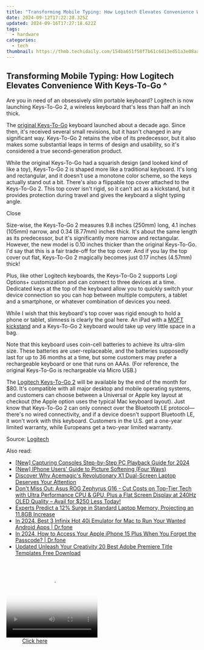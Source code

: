 ```yaml
---
title: "Transforming Mobile Typing: How Logitech Elevates Convenience With Keys-To-Go ^"
date: 2024-09-12T17:22:28.325Z
updated: 2024-09-16T17:27:18.622Z
tags:
  - hardware
categories:
  - tech
thumbnail: https://thmb.techidaily.com/154ba651f58f7b61c6d13ed51a3e08aab825faff32ad0111bfbaa0c8293dac8c.jpg
---
```


## Transforming Mobile Typing: How Logitech Elevates Convenience With Keys-To-Go ^

Are you in need of an obsessively slim portable keyboard? Logitech is now launching Keys-To-Go 2, a wireless keyboard that's less than half an inch thick.

 The [original Keys-To-Go](https://www.amazon.com/Logitech-Super-Slim-Super-Light-Bluetooth-Keyboard/dp/B08K3SCWGH?tag=hotoge-20&ascsubtag=UUhtgUeUpU2003522&asc%5Frefurl=https%3A%2F%2Fwww.howtogeek.com%2Flogitechs-keys-to-go-2-debut%2F&asc%5Fcampaign=Short-Term) keyboard launched about a decade ago. Since then, it's received several small revisions, but it hasn't changed in any significant way. Keys-To-Go 2 retains the vibe of its predecessor, but it also makes some substantial leaps in terms of design and usability, so it's considered a true second-generation product.

 While the original Keys-To-Go had a squarish design (and looked kind of like a toy), Keys-To-Go 2 is shaped more like a traditional keyboard. It's long and rectangular, and it doesn't use a monotone color scheme, so the keys actually stand out a bit. There's also a flippable top cover attached to the Keys-To-Go 2\. This top cover isn't rigid, so it can't act as a kickstand, but it provides protection during travel and gives the keyboard a slight typing angle.

Close 

 Size-wise, the Keys-To-Go 2 measures 9.8 inches (250mm) long, 4.1 inches (105mm) narrow, and 0.34 (8.77mm) inches thick. It's about the same length as its predecessor, but it's significantly more narrow and rectangular. However, the new model is 0.10 inches thicker than the original Keys-To-Go. I'd say that this is a fair trade-off for the top cover. And if you lay the top cover out flat, Keys-To-Go 2 magically becomes just 0.17 inches (4.57mm) thick!

 Plus, like other Logitech keyboards, the Keys-To-Go 2 supports Logi Options+ customization and can connect to three devices at a time. Dedicated keys at the top of the keyboard allow you to quickly switch your device connection so you can hop between multiple computers, a tablet and a smartphone, or whatever combination of devices you need.

 While I wish that this keyboard's top cover was rigid enough to hold a phone or tablet, slimness is clearly the goal here. An iPad with a [MOFT kickstand](https://www.amazon.com/MOFT-Tablet-Stand-Adhesive-Version/dp/B07Z4TRG3V/?tag=hotoge-20&ascsubtag=UUhtgUeUpU2003522&asc%5Frefurl=https%3A%2F%2Fwww.howtogeek.com%2Flogitechs-keys-to-go-2-debut%2F&asc%5Fcampaign=Short-Term) and a Keys-To-Go 2 keyboard would take up very little space in a bag.

 Note that this keyboard uses coin-cell batteries to achieve its ultra-slim size. These batteries are user-replaceable, and the batteries supposedly last for up to 36 months at a time, but some customers may prefer a rechargeable keyboard or one that runs on AAAs. (For reference, the original Keys-To-Go is rechargeable via Micro USB.)

 The [Logitech Keys-To-Go 2](https://www.logitech.com/en-us/products/keyboards.html) will be available by the end of the month for $80\. It's compatible with all major desktop and mobile operating systems, and customers can choose between a Universal or Apple key layout at checkout (the Apple option uses the typical Mac keyboard layout). Just know that Keys-To-Go 2 can only connect over the Bluetooth LE protocol—there's no wired connectivity, and if a device doesn't support Bluetooth LE, it won't work with this keyboard. Customers in the U.S. get a one-year limited warranty, while Europeans get a two-year limited warranty.

 Source: [Logitech](https://blog.logitech.com/2024/06/18/logitech-keys-to-go-2-portable-productivity-anywhere-anytime/)

<ins class="adsbygoogle"
     style="display:block"
     data-ad-format="autorelaxed"
     data-ad-client="ca-pub-7571918770474297"
     data-ad-slot="1223367746"></ins>

<ins class="adsbygoogle"
     style="display:block"
     data-ad-client="ca-pub-7571918770474297"
     data-ad-slot="8358498916"
     data-ad-format="auto"
     data-full-width-responsive="true"></ins>

<span class="atpl-alsoreadstyle">Also read:</span>
<div><ul>
<li><a href="https://screen-capture.techidaily.com/new-capturing-consoles-step-by-step-pc-playback-guide-for-2024/"><u>[New] Capturing Consoles Step-by-Step PC Playback Guide for 2024</u></a></li>
<li><a href="https://extra-skills.techidaily.com/new-iphone-users-guide-to-picture-softening-four-ways/"><u>[New] IPhone Users' Guide to Picture Softening (Four Ways)</u></a></li>
<li><a href="https://hardware-tips.techidaily.com/discover-why-acemagics-revolutionary-x1-dual-screen-laptop-deserves-your-attention/"><u>Discover Why Acemagic's Revolutionary X1 Dual-Screen Laptop Deserves Your Attention</u></a></li>
<li><a href="https://hardware-tips.techidaily.com/dont-miss-out-asus-rog-zephyrus-g16-cut-costs-on-top-tier-tech-with-ultra-performance-cpu-and-gpu-plus-a-flat-screen-display-at-240hz-oled-quality-avail-for10/"><u>Don't Miss Out: Asus ROG Zephyrus G16 - Cut Costs on Top-Tier Tech with Ultra Performance CPU & GPU, Plus a Flat Screen Display at 240Hz OLED Quality – Avail for $250 Less Today!</u></a></li>
<li><a href="https://hardware-tips.techidaily.com/experts-predict-a-12-surge-in-standard-laptop-memory-projecting-an-118gb-increase/"><u>Experts Predict a 12% Surge in Standard Laptop Memory, Projecting an 11.8GB Increase</u></a></li>
<li><a href="https://screen-mirror.techidaily.com/in-2024-best-3-infinix-hot-40i-emulator-for-mac-to-run-your-wanted-android-apps-drfone-by-drfone-android/"><u>In 2024, Best 3 Infinix Hot 40i Emulator for Mac to Run Your Wanted Android Apps | Dr.fone</u></a></li>
<li><a href="https://iphone-unlock.techidaily.com/in-2024-how-to-access-your-apple-iphone-15-plus-when-you-forget-the-passcode-drfone-by-drfone-ios/"><u>In 2024, How to Access Your Apple iPhone 15 Plus When You Forget the Passcode? | Dr.fone</u></a></li>
<li><a href="https://ai-video-tools.techidaily.com/updated-unleash-your-creativity-20-best-adobe-premiere-title-templates-free-download/"><u>Updated Unleash Your Creativity 20 Best Adobe Premiere Title Templates Free Download</u></a></li>
</ul></div>

<!-- affiliate ads begin -->
<span id="1265663">
					<video width="240" height="200" style="cursor:pointer"
           poster="//a.impactradius-go.com/display-clicktoplayimage/1265663.png"
           onclick="if(!this.playClicked){this.play();this.setAttribute('controls',true);this.playClicked=true;}">
	   <source src="//a.impactradius-go.com/display-ad/4482-1265663">
	   <img src="//a.impactradius-go.com/display-clicktoplayimage/1265663.png" style="border: none; height: 100%; width: 100%; object-fit: contain">
	</video>
	<div style="width:150px;text-align:center"><a href="javascript:window.open(decodeURIComponent('https%3A%2F%2Fmartinic.evyy.net%2Fc%2F5597632%2F1265663%2F4482'), '_blank');void(0);">Click here</a></div>
</span>
<img height="0" width="0" src="https://imp.pxf.io/i/5597632/1265663/4482" style="position:absolute;visibility:hidden;" border="0" />
<!-- affiliate ads end -->

